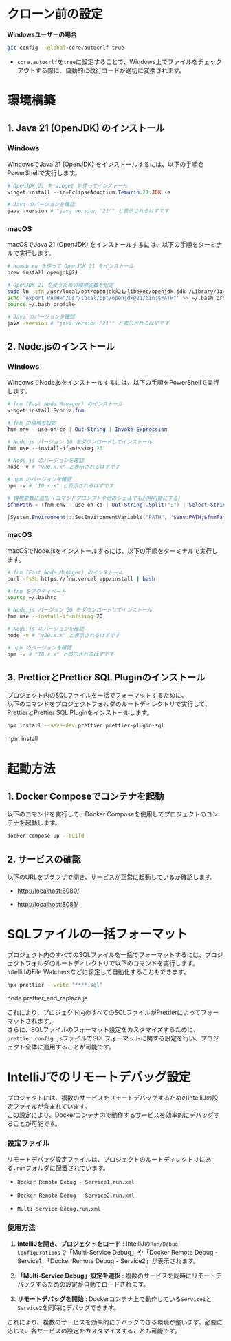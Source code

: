 # クローン前の設定

**Windowsユーザーの場合**

```bash
git config --global core.autocrlf true
```

- `core.autocrlf`を`true`に設定することで、Windows上でファイルをチェックアウトする際に、自動的に改行コードが適切に変換されます。

# 環境構築

## 1. Java 21 (OpenJDK) のインストール

### Windows

WindowsでJava 21 (OpenJDK) をインストールするには、以下の手順をPowerShellで実行します。

```powershell
# OpenJDK 21 を winget を使ってインストール
winget install --id=EclipseAdoptium.Temurin.21.JDK -e

# Java のバージョンを確認
java -version # "java version '21'" と表示されるはずです
```

### macOS

macOSでJava 21 (OpenJDK) をインストールするには、以下の手順をターミナルで実行します。

```bash
# Homebrew を使って OpenJDK 21 をインストール
brew install openjdk@21

# OpenJDK 21 を使うための環境変数を設定
sudo ln -sfn /usr/local/opt/openjdk@21/libexec/openjdk.jdk /Library/Java/JavaVirtualMachines/openjdk-21.jdk
echo 'export PATH="/usr/local/opt/openjdk@21/bin:$PATH"' >> ~/.bash_profile
source ~/.bash_profile

# Java のバージョンを確認
java -version # "java version '21'" と表示されるはずです
```

## 2. Node.jsのインストール

### Windows

WindowsでNode.jsをインストールするには、以下の手順をPowerShellで実行します。

```powershell
# fnm (Fast Node Manager) のインストール
winget install Schniz.fnm

# fnm の環境を設定
fnm env --use-on-cd | Out-String | Invoke-Expression

# Node.js バージョン 20 をダウンロードしてインストール
fnm use --install-if-missing 20

# Node.js のバージョンを確認
node -v # "v20.x.x" と表示されるはずです

# npm のバージョンを確認
npm -v # "10.x.x" と表示されるはずです

# 環境変数に追加 (コマンドプロンプトや他のシェルでも利用可能にする)
$fnmPath = (fnm env --use-on-cd | Out-String).Split(";") | Select-String -Pattern "C:\\.*\.fnm\\node-versions\\v20.*\\bin"

[System.Environment]::SetEnvironmentVariable("PATH", "$env:PATH;$fnmPath", [System.EnvironmentVariableTarget]::User)
```

### macOS

macOSでNode.jsをインストールするには、以下の手順をターミナルで実行します。

```bash
# fnm (Fast Node Manager) のインストール
curl -fsSL https://fnm.vercel.app/install | bash

# fnm をアクティベート
source ~/.bashrc

# Node.js バージョン 20 をダウンロードしてインストール
fnm use --install-if-missing 20

# Node.js のバージョンを確認
node -v # "v20.x.x" と表示されるはずです

# npm のバージョンを確認
npm -v # "10.x.x" と表示されるはずです
```

## 3. PrettierとPrettier SQL Pluginのインストール

プロジェクト内のSQLファイルを一括でフォーマットするために、  
以下のコマンドをプロジェクトフォルダのルートディレクトリで実行して、PrettierとPrettier SQL Pluginをインストールします。

```bash
npm install --save-dev prettier prettier-plugin-sql
```

npm install

# 起動方法

## 1. Docker Composeでコンテナを起動

以下のコマンドを実行して、Docker Composeを使用してプロジェクトのコンテナを起動します。

```bash
docker-compose up --build
```

## 2. サービスの確認

以下のURLをブラウザで開き、サービスが正常に起動しているか確認します。

- [http://localhost:8080/](http://localhost:8080/)

- [http://localhost:8081/](http://localhost:8081/)

# SQLファイルの一括フォーマット

プロジェクト内のすべてのSQLファイルを一括でフォーマットするには、プロジェクトフォルダのルートディレクトリで以下のコマンドを実行します。  
IntelliJのFile Watchersなどに設定して自動化することもできます。

```bash
npx prettier --write "**/*.sql"
```

node prettier_and_replace.js

これにより、プロジェクト内のすべてのSQLファイルがPrettierによってフォーマットされます。  
さらに、SQLファイルのフォーマット設定をカスタマイズするために、`prettier.config.js`ファイルでSQLフォーマットに関する設定を行い、プロジェクト全体に適用することが可能です。

# IntelliJでのリモートデバッグ設定

プロジェクトには、複数のサービスをリモートデバッグするためのIntelliJの設定ファイルが含まれています。  
この設定により、Dockerコンテナ内で動作するサービスを効率的にデバッグすることが可能です。

### 設定ファイル

リモートデバッグ設定ファイルは、プロジェクトのルートディレクトリにある`.run`フォルダに配置されています。

- `Docker Remote Debug - Service1.run.xml`

- `Docker Remote Debug - Service2.run.xml`

- `Multi-Service Debug.run.xml`

### 使用方法

1. **IntelliJを開き、プロジェクトをロード** : IntelliJの`Run/Debug Configurations`で「Multi-Service Debug」や「Docker Remote Debug - Service1」「Docker Remote Debug - Service2」が表示されます。

2. **「Multi-Service Debug」設定を選択** : 複数のサービスを同時にリモートデバッグするための設定が自動でロードされます。

3. **リモートデバッグを開始** : Dockerコンテナ上で動作している`Service1`と`Service2`を同時にデバッグできます。

これにより、複数のサービスを効率的にデバッグできる環境が整います。必要に応じて、各サービスの設定をカスタマイズすることも可能です。
